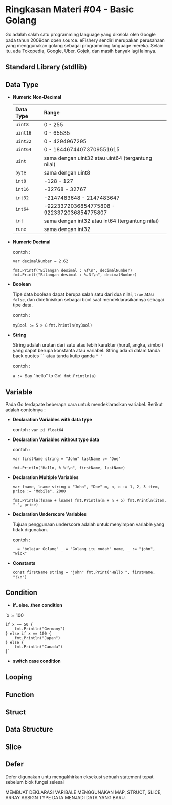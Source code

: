 # **Ringkasan Materi #04 - Basic Golang**

Go adalah salah satu programming language yang dikelola oleh Google pada tahun 2009dan open source. eFishery sendiri merupakan perusahaan yang menggunakan golang sebagai programming language mereka. Selain itu, ada Tokopedia, Google, Uber, Gojek, dan masih banyak lagi lainnya.

## **Standard Library (stdllib)**



## **Data Type**

- **Numeric Non-Decimal**

    |Data Type|Range|
    |:-------------|:------------- |
    |`uint8`| 0 - 255|
    |`uint16`| 0 - 65535|
    |`uint32`| 0 - 4294967295|
    |`uint64`| 0 - 18446744073709551615|
    |`uint`| sama dengan uint32 atau uint64 (tergantung nilai)|
    |`byte`| sama dengan uint8|
    |`int8`| -128 - 127|
    |`int16`| -32768 - 32767|
    |`int32`| -2147483648 - 2147483647|
    |`int64`| -9223372036854775808 - 9223372036854775807|
    |`int`| sama dengan int32 atau int64 (tergantung nilai)|
    |`rune`| sama dengan int32|


- **Numeric Decimal**

  contoh :

  `var decimalNumber = 2.62`

  `fmt.Printf("Bilangan desimal : %f\n", decimalNumber)
  fmt.Printf("Bilangan desimal : %.3f\n", decimalNumber)`
  
- **Boolean**

  Tipe data boolean dapat berupa salah satu dari dua nilai, `true` atau `false`, dan didefinisikan sebagai bool saat mendeklarasikannya sebagai tipe data.

  contoh :

  `myBool := 5 > 8`
  `fmt.Println(myBool)`

- **String**

  String adalah urutan dari satu atau lebih karakter (huruf, angka, simbol) yang dapat berupa konstanta atau variabel. String ada di dalam tanda back quotes ` `` ` atau tanda kutip ganda `" "`
  
  contoh :

  `a := `Say "hello" to Go!`
fmt.Println(a)`
  
## **Variable**

Pada Go terdapate beberapa cara untuk mendeklarasikan variabel. Berikut adalah contohnya :

- **Declaration Variables with data type**

  contoh :
  `var pi float64`
  
- **Declaration Variables without type data**

  contoh :

  `var firstName string = "John"
  lastName := "Doe"`

  `fmt.Println("Hallo, % %!\n", firstName, lastName)`

- **Declaration Multiple Variables**

  `var fname, lname string = "John", "Doe"
	m, n, o := 1, 2, 3
	item, price := "Mobile", 2000`

	`fmt.Println(fname + lname)
	fmt.Println(m + n + o)
	fmt.Println(item, "-", price)`

- **Declaration Underscore Variables**

  Tujuan penggunaan underscore adalah untuk menyimpan variable yang tidak digunakan.

  contoh :

  `_ = "belajar Golang"
  _ = "Golang itu mudah"
  name, _ := "john", "wick"`

- **Constants**

  `const firstName string = "john"
  fmt.Print("Hallo ", firstName, "!\n")`

## **Condition**

- **if..else..then condition**

`x := 100
 
	if x == 50 {
		fmt.Println("Germany")
	} else if x == 100 {
		fmt.Println("Japan")
	} else {
		fmt.Println("Canada")
	}`
- **switch case condition**


## **Looping**

## **Function**

## **Struct**

## **Data Structure**

## **Slice**

## **Defer**
Defer digunakan untu mengakhirkan eksekusi sebuah statement tepat sebelum blok fungsi selesai

MEMBUAT DEKLARASI VARIBALE MENGGUNAKAN MAP, STRUCT, SLICE, ARRAY
ASSIGN TYPE DATA MENJADI DATA YANG BARU.